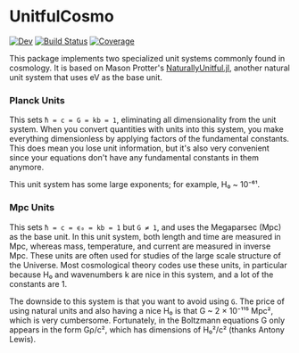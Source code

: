 # UnitfulCosmo

<!-- [![Stable](https://img.shields.io/badge/docs-stable-blue.svg)](https://xzackli.github.io/UnitfulCosmo.jl/stable) -->
[![Dev](https://img.shields.io/badge/docs-dev-blue.svg)](https://xzackli.github.io/UnitfulCosmo.jl/dev)
[![Build Status](https://github.com/xzackli/UnitfulCosmo.jl/workflows/CI/badge.svg)](https://github.com/xzackli/UnitfulCosmo.jl/actions)
[![Coverage](https://codecov.io/gh/xzackli/UnitfulCosmo.jl/branch/master/graph/badge.svg)](https://codecov.io/gh/xzackli/UnitfulCosmo.jl)

This package implements two specialized unit systems commonly found in cosmology. It is based on Mason Protter's [NaturallyUnitful.jl](https://github.com/MasonProtter/NaturallyUnitful.jl), another natural unit system that uses eV as the base unit. 

### Planck Units
This sets `ħ = c = G = kb = 1`, eliminating all dimensionality from the unit system. When you convert quantities with units into this system, you make everything dimensionless by applying factors of the fundamental constants. This does mean you lose unit information, but it's also very convenient since your equations don't have any fundamental constants in them anymore. 

This unit system has some large exponents; for example, H₀ ~ 10⁻⁶¹.

### Mpc Units
This sets `ħ = c = ϵ₀ = kb = 1` but `G ≠ 1`, and uses the Megaparsec (Mpc) as the base unit. In this unit system, both length and time are measured in Mpc, whereas mass, temperature, and current are measured in inverse Mpc. These units are often used for studies of the large scale structure of the Universe. Most cosmological theory codes use these units, in particular because H₀ and wavenumbers k are nice in this system, and a lot of the constants are 1. 

The downside to this system is that you want to avoid using `G`. The price of using natural units and also having a nice H₀ is that G ~ 2 × 10⁻¹¹⁵ Mpc², which is very cumbersome. Fortunately, in the Boltzmann equations G only appears in the form Gρ/c², which has dimensions of H₀²/c² (thanks Antony Lewis).